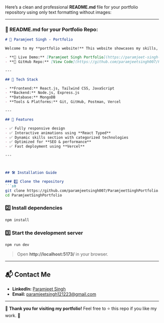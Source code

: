 Here’s a clean and professional **README.md** file for your portfolio repository using only text formatting without images:  

---

### **📌 README.md** for your Portfolio Repo:  

```md
# 🚀 Paramjeet Singh - Portfolio

Welcome to my **portfolio website!** This website showcases my skills, projects, and experience as a **MERN Stack Developer**.

- **🔗 Live Demo:** [Paramjeet Singh Portfolio](https://paramjeet-singh-portfolio.vercel.app/)  
- **📂 GitHub Repo:** [View Code](https://github.com/paramjeetsingh007/ParamjeetSinghPortfolio.git)  

---

## 🚀 Tech Stack

- **Frontend:** React.js, Tailwind CSS, JavaScript  
- **Backend:** Node.js, Express.js  
- **Database:** MongoDB  
- **Tools & Platforms:** Git, GitHub, Postman, Vercel  

---

## 🎯 Features

- ✅ Fully responsive design  
- ✅ Interactive animations using **React Typed**  
- ✅ Dynamic skills section with categorized technologies  
- ✅ Optimized for **SEO & performance**  
- ✅ Fast deployment using **Vercel**  

---



## 🛠️ Installation Guide

### 1️⃣ Clone the repository  
```sh
git clone https://github.com/paramjeetsingh007/ParamjeetSinghPortfolio.git
cd ParamjeetSinghPortfolio
```

### 2️⃣ Install dependencies  
```sh
npm install
```

### 3️⃣ Start the development server  
```sh
npm run dev
```
> Open **http://localhost:5173/** in your browser.

---


## 📬 Contact Me

- **LinkedIn:** [Paramjeet Singh](https://www.linkedin.com/in/paramjeet-singh/)  
- **Email:** paramjeetsingh121223@gmail.com  

---

💙 **Thank you for visiting my portfolio!** Feel free to ⭐ this repo if you like my work. 🚀

